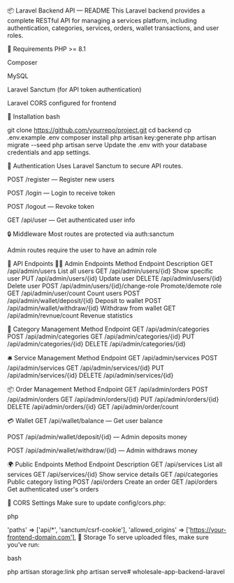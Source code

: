 
📦 Laravel Backend API — README
This Laravel backend provides a complete RESTful API for managing a services platform, including authentication, categories, services, orders, wallet transactions, and user roles.

🔧 Requirements
PHP >= 8.1

Composer

MySQL

Laravel Sanctum (for API token authentication)

Laravel CORS configured for frontend

🚀 Installation
bash

git clone https://github.com/yourrepo/project.git
cd backend
cp .env.example .env
composer install
php artisan key:generate
php artisan migrate --seed
php artisan serve
Update the .env with your database credentials and app settings.

🔑 Authentication
Uses Laravel Sanctum to secure API routes.

POST /register — Register new users

POST /login — Login to receive token

POST /logout — Revoke token

GET /api/user — Get authenticated user info

🔒 Middleware
Most routes are protected via auth:sanctum

Admin routes require the user to have an admin role

📘 API Endpoints
🧑‍💼 Admin Endpoints
Method	Endpoint	Description
GET	/api/admin/users	List all users
GET	/api/admin/users/{id}	Show specific user
PUT	/api/admin/users/{id}	Update user
DELETE	/api/admin/users/{id}	Delete user
POST	/api/admin/users/{id}/change-role	Promote/demote role
GET	/api/admin/user/count	Count users
POST	/api/admin/wallet/deposit/{id}	Deposit to wallet
POST	/api/admin/wallet/withdraw/{id}	Withdraw from wallet
GET	/api/admin/revnue/count	Revenue statistics

📂 Category Management
Method	Endpoint
GET	/api/admin/categories
POST	/api/admin/categories
GET	/api/admin/categories/{id}
PUT	/api/admin/categories/{id}
DELETE	/api/admin/categories/{id}

🛎️ Service Management
Method	Endpoint
GET	/api/admin/services
POST	/api/admin/services
GET	/api/admin/services/{id}
PUT	/api/admin/services/{id}
DELETE	/api/admin/services/{id}

📦 Order Management
Method	Endpoint
GET	/api/admin/orders
POST	/api/admin/orders
GET	/api/admin/orders/{id}
PUT	/api/admin/orders/{id}
DELETE	/api/admin/orders/{id}
GET	/api/admin/order/count

💳 Wallet
GET /api/wallet/balance — Get user balance

POST /api/admin/wallet/deposit/{id} — Admin deposits money

POST /api/admin/wallet/withdraw/{id} — Admin withdraws money

🌍 Public Endpoints
Method	Endpoint	Description
GET	/api/services	List all services
GET	/api/services/{id}	Show service details
GET	/api/categories	Public category listing
POST	/api/orders	Create an order
GET	/api/orders	Get authenticated user's orders

🔐 CORS Settings
Make sure to update config/cors.php:

php

'paths' => ['api/*', 'sanctum/csrf-cookie'],
'allowed_origins' => ['https://your-frontend-domain.com'],
📂 Storage
To serve uploaded files, make sure you’ve run:

bash

php artisan storage:link
php artisan serve#   w h o l e s a l e - a p p - b a c k e n d - l a r a v e l  
 